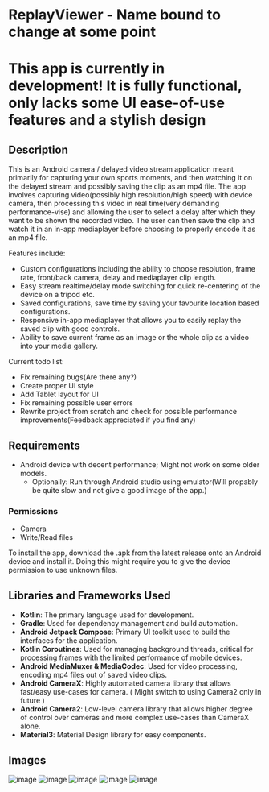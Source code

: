 # ReplayViewer - Name bound to change at some point

# This app is currently in development! It is fully functional, only lacks some UI ease-of-use features and a stylish design

## Description
This is an Android camera / delayed video stream application meant primarily for capturing your own sports moments, and then watching it on the delayed stream and possibly saving the clip as an mp4 file.
The app involves capturing video(possibly high resolution/high speed) with device camera, then processing this video in real time(very demanding performance-vise) and allowing the user to select a delay after which they want to be shown the recorded video. The user can then save the clip and watch it in an in-app mediaplayer before choosing to properly encode it as an mp4 file.

Features include:
- Custom configurations including the ability to choose resolution, frame rate, front/back camera, delay and mediaplayer clip length.
- Easy stream realtime/delay mode switching for quick re-centering of the device on a tripod etc.
- Saved configurations, save time by saving your favourite location based configurations.
- Responsive in-app mediaplayer that allows you to easily replay the saved clip with good controls.
- Ability to save current frame as an image or the whole clip as a video into your media gallery.

Current todo list:
- Fix remaining bugs(Are there any?)
- Create proper UI style
- Add Tablet layout for UI
- Fix remaining possible user errors
- Rewrite project from scratch and check for possible performance improvements(Feedback appreciated if you find any)


## Requirements
- Android device with decent performance; Might not work on some older models.
    - Optionally: Run through Android studio using emulator(Will propably be quite slow and not give a good image of the app.)

 ### Permissions
 - Camera
 - Write/Read files
 
To install the app, download the .apk from the latest release onto an Android device and install it. 
Doing this might require you to give the device permission to use unknown files.

## Libraries and Frameworks Used

- **Kotlin**: The primary language used for development.
- **Gradle**: Used for dependency management and build automation.
- **Android Jetpack Compose**: Primary UI toolkit used to build the interfaces for the application.
- **Kotlin Coroutines**: Used for managing background threads, critical for processing frames with the limited performance of mobile devices.
- **Android MediaMuxer & MediaCodec**: Used for video processing, encoding mp4 files out of saved video clips.
- **Android CameraX**: Highly automated camera library that allows fast/easy use-cases for camera. ( Might switch to using Camera2 only in future )
- **Android Camera2**: Low-level camera library that allows higher degree of control over cameras and more complex use-cases than CameraX alone.
- **Material3**: Material Design library for easy components.

## Images
![image](https://github.com/user-attachments/assets/469b9038-104a-427f-af18-63a364e43fa0)
![image](https://github.com/user-attachments/assets/cb21d9d0-2168-4a99-9d96-0002a0f1d47d)
![image](https://github.com/user-attachments/assets/6548315f-9c4e-4848-b799-9864c62785ab)
![image](https://github.com/user-attachments/assets/a1f50e4c-4ee3-4bae-891d-4e171c893373)
![image](https://github.com/user-attachments/assets/5836d98d-e5ed-487e-8146-f7358bf53740)




